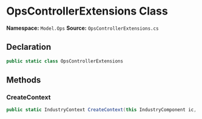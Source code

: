 # OpsControllerExtensions Class

**Namespace:** `Model.Ops`
**Source:** `OpsControllerExtensions.cs`

## Declaration

```csharp
public static class OpsControllerExtensions
```

## Methods

### CreateContext

```csharp
public static IndustryContext CreateContext(this IndustryComponent ic, GameDateTime now, float dt)
```

